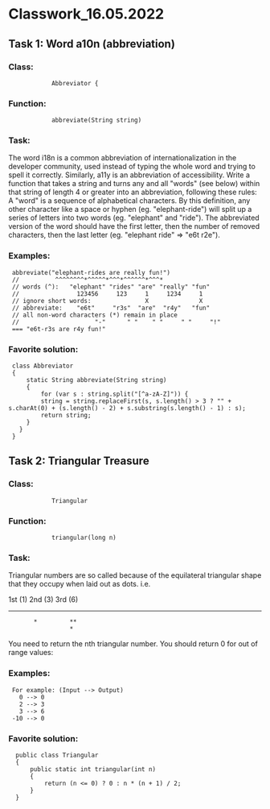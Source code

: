 # Classwork_16.05.2022

## Task 1: Word a10n (abbreviation) 
 
### Class:  
                Abbreviator {
### Function:    
                abbreviate(String string) 
 
### Task: 
 
The word i18n is a common abbreviation of internationalization in the developer community, used instead of typing the whole word and trying to spell it correctly. Similarly, a11y is an abbreviation of accessibility.
Write a function that takes a string and turns any and all "words" (see below) within that string of length 4 or greater into an abbreviation, following these rules:
A "word" is a sequence of alphabetical characters. By this definition, any other character like a space or hyphen (eg. "elephant-ride") will split up a series of letters into two words (eg. "elephant" and "ride").
The abbreviated version of the word should have the first letter, then the number of removed characters, then the last letter (eg. "elephant ride" => "e6t r2e").
 
### Examples: 
 
     abbreviate("elephant-rides are really fun!")
     //          ^^^^^^^^*^^^^^*^^^*^^^^^^*^^^*
     // words (^):   "elephant" "rides" "are" "really" "fun"
     //                123456     123     1     1234     1
     // ignore short words:               X              X
     // abbreviate:    "e6t"     "r3s"  "are"  "r4y"   "fun"
     // all non-word characters (*) remain in place
     //                     "-"      " "    " "     " "     "!"
     === "e6t-r3s are r4y fun!"
 
 
### Favorite solution: 

     class Abbreviator 
     {
         static String abbreviate(String string) 
         {
             for (var s : string.split("[^a-zA-Z]")) {
             string = string.replaceFirst(s, s.length() > 3 ? "" + s.charAt(0) + (s.length() - 2) + s.substring(s.length() - 1) : s);
             return string;
         }
       }
     }


## Task 2: Triangular Treasure
 
### Class:  
                Triangular 
### Function:    
                triangular(long n) 
 
### Task: 
 
Triangular numbers are so called because of the equilateral triangular shape that they occupy when laid out as dots. i.e.

1st (1)   2nd (3)    3rd (6)
*          **        ***
           *         **
                     *
You need to return the nth triangular number. You should return 0 for out of range values:

### Examples: 
 
     For example: (Input --> Output)
       0 --> 0
       2 --> 3
       3 --> 6
     -10 --> 0
 
 
### Favorite solution: 

      public class Triangular 
      {
          public static int triangular(int n) 
          {
              return (n <= 0) ? 0 : n * (n + 1) / 2;
          }
      }
